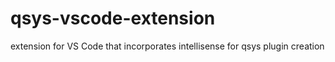 # qsys-vscode-extension
extension for VS Code that incorporates intellisense for qsys plugin creation
